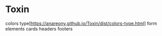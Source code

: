 # Toxin

colors type[https://anareony.github.io/Toxin/dist/colors-type.html]
form elements
cards
headers footers
